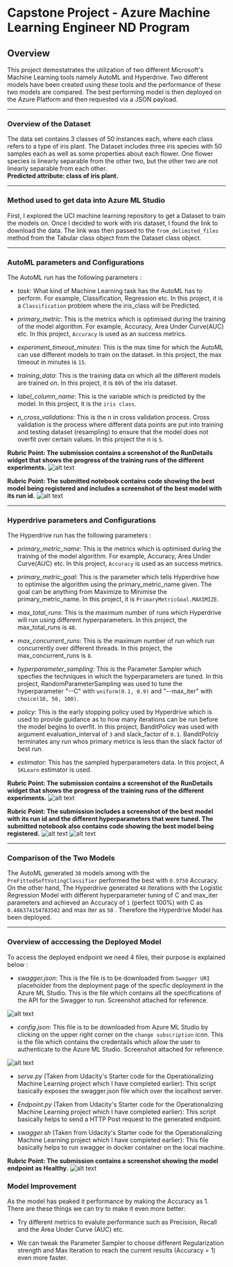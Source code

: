 # Capstone Project - Azure Machine Learning Engineer ND Program

## Overview
This project demostatrates the utilization of two different Microsoft's Machine
Learning tools namely AutoML and Hyperdrive. Two different models have been created
using these tools and the performance of these two models are compared. The best
performing model is then deployed on the Azure Platform and then requested via
a JSON payload.
* **
### Overview of the Dataset
The data set contains 3 classes of 50 instances each, where each class refers to a type of iris plant. The Dataset includes three iris species with 50 samples each as well as some properties about each flower. One flower species is linearly separable from the other two, but the other two are not linearly separable from each other. <br />
**Predicted attribute: class of iris plant.**
* **
### Method used to get data into Azure ML Studio
First, I explored the UCI machine learning repository to get a Dataset to train
the models on. Once I decided to work with iris dataset, I found the link to download the data. The link was then passed to the `from_delimited_files` method from the Tabular class object from the Dataset class object.
* **
### AutoML parameters and Configurations
The AutoML run has the following parameters :
* *task*: What kind of Machine Learning task has the AutoML has to perform. For example, Classification, Regression etc. In this project, it is a `Classification` problem where the iris_class will be Predicted.

* *primary_metric*: This is the metrics which is optimised during the training of the model algorithm. For example, Accuracy, Area Under Curve(AUC) etc. In this project, `Accuracy` is used as an success metrics.

* *experiment_timeout_minutes*: This is the max time for which the AutoML can use different models to train on the dataset. In this project, the max timeout in minutes is `15`.

* *training_data*: This is the training data on which all the different models are trained on. In this project, it is `80%` of the iris dataset.

* *label_column_name*: This is the variable which is predicted by the model. In this project, it is the `iris class`.

* *n_cross_validations*: This is the n in cross validation process. Cross validation is the process where different data points are put into training and testing dataset (resampling) to ensure that the model does not overfit over certain values. In this project the n is `5`.

**Rubric Point: The submission contains a screenshot of the RunDetails widget that shows the progress of the training runs of the different experiments.**
![alt text](https://github.com/Ishmeetsingh97/Capstone_Project_AzureML_ND/blob/master/screenshots/required_screenshot_1.png)


**Rubric Point: The submitted notebook contains code showing the best model being registered and includes a screenshot of the best model with its run id.**
![alt text](https://github.com/Ishmeetsingh97/Capstone_Project_AzureML_ND/blob/master/screenshots/required_screenshot_2.png)

* **
### Hyperdrive parameters and Configurations
The Hyperdrive run has the following parameters :
* *primary_metric_name*: This is the metrics which is optimised during the training of the model algorithm. For example, Accuracy, Area Under Curve(AUC) etc. In this project, `Accuracy` is used as an success metrics.

* *primary_metric_goal*: This is the parameter which tells Hyperdrive how to optimise the algorithm using the primary_metric_name given. The goal can be anything from Maximize to Minimise the primary_metric_name. In this project, it is `PrimaryMetricGoal.MAXIMIZE`.

* *max_total_runs*: This is the maximum number of runs which Hyperdrive will run using different hyperparameters. In this project, the max_total_runs is `48`.

* *max_concurrent_runs*: This is the maximum number of run which run concurrently over different threads. In this project, the max_concurrent_runs is `8`.

* *hyperparameter_sampling*: This is the Parameter Sampler which specfies the techniques in which the hyperparameters are tuned. In this project, RandomParameterSampling was used to tune the hyperparameter "--C" with `uniform(0.1, 0.9)` and "--max_iter" with `choice(10, 50, 100)`.

* *policy*: This is the early stopping policy used by Hyperdrive which is used to provide guidance as to how many iterations can be run before the model begins to overfit. In this project, BanditPolicy was used with argument evaluation_interval of `3` and slack_factor of `0.1`. BanditPolciy terminates any run whos primary metrics is less than the slack factor of best run.

* *estimator*: This has the sampled hyperparameters data. In this project, A `SKLearn` estimator is used.

**Rubric Point: The submission contains a screenshot of the RunDetails widget that shows the progress of the training runs of the different experiments.**
![alt text](https://github.com/Ishmeetsingh97/Capstone_Project_AzureML_ND/blob/master/screenshots/required_screenshot_3.png)


**Rubric Point: The submission includes a screenshot of the best model with its run id and the different hyperparameters that were tuned. The submitted notebook also contains code showing the best model being registered.**
![alt text](https://github.com/Ishmeetsingh97/Capstone_Project_AzureML_ND/blob/master/screenshots/required_screenshot_4.png)
![alt text](https://github.com/Ishmeetsingh97/Capstone_Project_AzureML_ND/blob/master/screenshots/required_screenshot_5.png)


* **

###  Comparison of the Two Models
 The AutoML generated `38` models among with the `PreFittedSoftVotingClassifier` performed the best with `0.9750` Accuracy. On the other hand, The Hyperdrive generated `48` iterations with the Logistic Regression Model with different hyperparameter tuning of C and max_iter parameters and achieved an Accuracy of `1` (perfect 100%) with C as `0.486374154783502` and max iter as `50` . Therefore the Hyperdrive Model has been deployed.

 * **
### Overview of acccessing the Deployed Model
To access the deployed endpoint we need 4 files, their purpose is explained below :

* *swagger.json*: This is the file is to be downloaded from `Swagger URI` placeholder from the deployment page of the specfic deployment in the Azure ML Studio. This is the file which contains all the specifications of the API for the Swagger to run. Screenshot attached for reference.

![alt text](https://github.com/Ishmeetsingh97/Capstone_Project_AzureML_ND/blob/master/screenshots/required_screenshot_7.png)

* *config.json*: This file is to be downloaded from Azure ML Studio by clicking on the upper right corner on the `change subscription` icon. This is the file which contains the credentails which allow the user to authenticate to the Azure ML Studio. Screenshot attached for reference.

![alt text](https://github.com/Ishmeetsingh97/Capstone_Project_AzureML_ND/blob/master/screenshots/required_screenshot_8.png)

* *serve.py* (Taken from Udacity's Starter code for the Operationalizing Machine Learning project which I have completed earlier): This script basically exposes the swagger.json file which over the localhost server.

* *Endpoint.py* (Taken from Udacity's Starter code for the Operationalizing Machine Learning project which I have completed earlier):
This script basically helps to send a HTTP Post request to the generated endpoint.

* *swagger.sh* (Taken from Udacity's Starter code for the Operationalizing Machine Learning project which I have completed earlier):
This file basically helps to run swagger in docker container on the local machine.

**Rubric Point: The submission contains a screenshot showing the model endpoint as Healthy.**
![alt text](https://github.com/Ishmeetsingh97/Capstone_Project_AzureML_ND/blob/master/screenshots/required_screenshot_6.png)


### Model Improvement
As the model has peaked it performance by making the Accuracy as 1. There are these things we can try to make it even more better:
* Try different metrics to evalute performance such as Precision, Recall and the Area Under Curve (AUC) etc.


* We can tweak the Parameter Sampler to choose different Regularization strength and Max Iteration to reach the current results (Accuracy = 1) even more faster.
